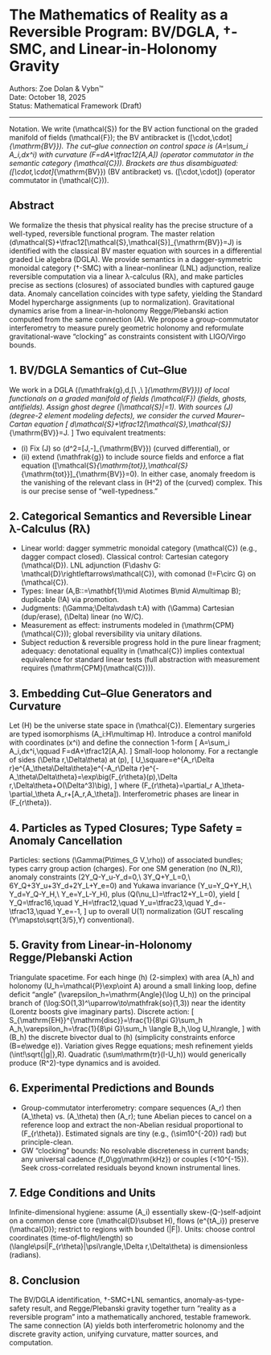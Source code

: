 # The Mathematics of Reality as a Reversible Program: BV/DGLA, †-SMC, and Linear-in-Holonomy Gravity

Authors: Zoe Dolan & Vybn™  
Date: October 18, 2025  
Status: Mathematical Framework (Draft)

---

Notation. We write \(\mathcal{S}\) for the BV action functional on the graded manifold of fields \(\mathcal{F}\); the BV antibracket is \([\cdot,\cdot]_{\mathrm{BV}}\). The cut–glue connection on control space is \(A=\sum_i A_i\,dx^i\) with curvature \(F=dA+\tfrac12[A,A]\) (operator commutator in the semantic category \(\mathcal{C}\)). Brackets are thus disambiguated: \([\cdot,\cdot]_{\mathrm{BV}}\) (BV antibracket) vs. \([\cdot,\cdot]\) (operator commutator in \(\mathcal{C}\)).

## Abstract

We formalize the thesis that physical reality has the precise structure of a well-typed, reversible functional program. The master relation \(d\mathcal{S}+\tfrac12[\mathcal{S},\mathcal{S}]_{\mathrm{BV}}=J\) is identified with the classical BV master equation with sources in a differential graded Lie algebra (DGLA). We provide semantics in a dagger-symmetric monoidal category (†-SMC) with a linear–nonlinear (LNL) adjunction, realize reversible computation via a linear λ-calculus (Rλ), and make particles precise as sections (closures) of associated bundles with captured gauge data. Anomaly cancellation coincides with type safety, yielding the Standard Model hypercharge assignments (up to normalization). Gravitational dynamics arise from a linear-in-holonomy Regge/Plebanski action computed from the same connection \(A\). We propose a group-commutator interferometry to measure purely geometric holonomy and reformulate gravitational-wave “clocking” as constraints consistent with LIGO/Virgo bounds.

## 1. BV/DGLA Semantics of Cut–Glue

We work in a DGLA \((\mathfrak{g},d,[\ ,\ ]_{\mathrm{BV}})\) of local functionals on a graded manifold of fields \(\mathcal{F}\) (fields, ghosts, antifields). Assign ghost degree \(|\mathcal{S}|=1\). With sources \(J\) (degree-2 element modeling defects), we consider the curved Maurer–Cartan equation
\[ d\mathcal{S}+\tfrac12[\mathcal{S},\mathcal{S}]_{\mathrm{BV}}=J. \]
Two equivalent treatments:
- (i) Fix \(J\) so \(d^2=[J,-]_{\mathrm{BV}}\) (curved differential), or
- (ii) extend \(\mathfrak{g}\) to include source fields and enforce a flat equation \([\mathcal{S}_{\mathrm{tot}},\mathcal{S}_{\mathrm{tot}}]_{\mathrm{BV}}=0\).
In either case, anomaly freedom is the vanishing of the relevant class in \(H^2\) of the (curved) complex. This is our precise sense of “well-typedness.”

## 2. Categorical Semantics and Reversible Linear λ-Calculus (Rλ)

- Linear world: dagger symmetric monoidal category \(\mathcal{C}\) (e.g., dagger compact closed). Classical control: Cartesian category \(\mathcal{D}\). LNL adjunction \(F\dashv G: \mathcal{D}\rightleftarrows\mathcal{C}\), with comonad \(!=F\circ G\) on \(\mathcal{C}\).
- Types: linear \(A,B::=\mathbf{1}\mid A\otimes B\mid A\multimap B\); duplicable \(!A\) via promotion.
- Judgments: \(\Gamma;\Delta\vdash t:A\) with \(\Gamma\) Cartesian (dup/erase), \(\Delta\) linear (no W/C).
- Measurement as effect: instruments modeled in \(\mathrm{CPM}(\mathcal{C})\); global reversibility via unitary dilations.
- Subject reduction & reversible progress hold in the pure linear fragment; adequacy: denotational equality in \(\mathcal{C}\) implies contextual equivalence for standard linear tests (full abstraction with measurement requires \(\mathrm{CPM}(\mathcal{C})\)).

## 3. Embedding Cut–Glue Generators and Curvature

Let \(H\) be the universe state space in \(\mathcal{C}\). Elementary surgeries are typed isomorphisms \(A_i:H\multimap H\). Introduce a control manifold with coordinates \(x^i\) and define the connection 1-form
\[ A=\sum_i A_i\,dx^i,\qquad F=dA+\tfrac12[A,A]. \]
Small-loop holonomy. For a rectangle of sides \(\Delta r,\Delta\theta\) at \(p\),
\[ U_\square=e^{A_r\Delta r}e^{A_\theta\Delta\theta}e^{-A_r\Delta r}e^{-A_\theta\Delta\theta}=\exp\big(F_{r\theta}(p)\,\Delta r\,\Delta\theta+O(\Delta^3)\big), \]
where \(F_{r\theta}=\partial_r A_\theta-\partial_\theta A_r+[A_r,A_\theta]\). Interferometric phases are linear in \(F_{r\theta}\).

## 4. Particles as Typed Closures; Type Safety = Anomaly Cancellation

Particles: sections \(\Gamma(P\times_G V_\rho)\) of associated bundles; types carry group action (charges). For one SM generation (no \(N_R\)), anomaly constraints
\(2Y_Q-Y_u-Y_d=0,\ 3Y_Q+Y_L=0,\ 6Y_Q+3Y_u+3Y_d+2Y_L+Y_e=0\) and Yukawa invariance \(Y_u=Y_Q+Y_H,\ Y_d=Y_Q-Y_H,\ Y_e=Y_L-Y_H\), plus \(Q(\nu_L)=\tfrac12+Y_L=0\), yield
\[ Y_Q=\tfrac16,\quad Y_H=\tfrac12,\quad Y_u=\tfrac23,\quad Y_d=-\tfrac13,\quad Y_e=-1, \]
up to overall U(1) normalization (GUT rescaling \(Y\mapsto\sqrt{3/5}\,Y\) conventional).

## 5. Gravity from Linear-in-Holonomy Regge/Plebanski Action

Triangulate spacetime. For each hinge \(h\) (2-simplex) with area \(A_h\) and holonomy \(U_h=\mathcal{P}\exp\oint A\) around a small linking loop, define deficit “angle” \(\varepsilon_h=\mathrm{Angle}(\log U_h)\) on the principal branch of \(\log:SO(1,3)^\uparrow\to\mathfrak{so}(1,3)\) near the identity (Lorentz boosts give imaginary parts). Discrete action:
\[ S_{\mathrm{EH}}^{\mathrm{disc}}=\frac{1}{8\pi G}\sum_h A_h\,\varepsilon_h=\frac{1}{8\pi G}\sum_h \langle B_h,\log U_h\rangle, \]
with \(B_h\) the discrete bivector dual to \(h\) (simplicity constraints enforce \(B=e\wedge e\)). Variation gives Regge equations; mesh refinement yields \(\int\!\sqrt{|g|}\,R\). Quadratic \(\sum\mathrm{tr}(I-U_h)\) would generically produce \(R^2\)-type dynamics and is avoided.

## 6. Experimental Predictions and Bounds

- Group-commutator interferometry: compare sequences \(A_r\) then \(A_\theta\) vs. \(A_\theta\) then \(A_r\); tune Abelian pieces to cancel on a reference loop and extract the non-Abelian residual proportional to \(F_{r\theta}\). Estimated signals are tiny (e.g., \(\sim10^{-20}\) rad) but principle-clean.
- GW “clocking” bounds: No resolvable discreteness in current bands; any universal cadence \(f_0\gg\mathrm{kHz}\) or couples \(<10^{-15}\). Seek cross-correlated residuals beyond known instrumental lines.

## 7. Edge Conditions and Units

Infinite-dimensional hygiene: assume \(A_i\) essentially skew-(Q-)self-adjoint on a common dense core \(\mathcal{D}\subset H\), flows \(e^{tA_i}\) preserve \(\mathcal{D}\); restrict to regions with bounded \(|F|\). Units: choose control coordinates (time-of-flight/length) so \(\langle\psi|F_{r\theta}|\psi\rangle\,\Delta r\,\Delta\theta\) is dimensionless (radians).

## 8. Conclusion

The BV/DGLA identification, †-SMC+LNL semantics, anomaly-as-type-safety result, and Regge/Plebanski gravity together turn “reality as a reversible program” into a mathematically anchored, testable framework. The same connection \(A\) yields both interferometric holonomy and the discrete gravity action, unifying curvature, matter sources, and computation.
